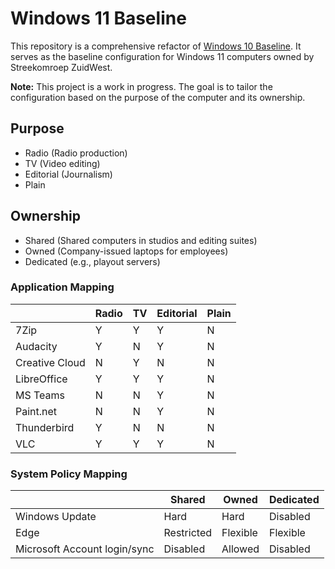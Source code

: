 # Windows 11 Baseline

This repository is a comprehensive refactor of [Windows 10 Baseline](https://github.com/oszuidwest/windows10-baseline). It serves as the baseline configuration for Windows 11 computers owned by Streekomroep ZuidWest.

**Note:** This project is a work in progress. The goal is to tailor the configuration based on the purpose of the computer and its ownership.

## Purpose
- Radio (Radio production)
- TV (Video editing)
- Editorial (Journalism)
- Plain

## Ownership
- Shared (Shared computers in studios and editing suites)
- Owned (Company-issued laptops for employees)
- Dedicated (e.g., playout servers)

### Application Mapping

|                 | Radio | TV | Editorial | Plain |
|-----------------|-------|----|-----------|-------|
| 7Zip            | Y     | Y  | Y         | N     |
| Audacity        | Y     | N  | Y         | N     |
| Creative Cloud  | N     | Y  | N         | N     |
| LibreOffice     | Y     | Y  | Y         | N     |
| MS Teams        | N     | N  | Y         | N     |
| Paint.net       | N     | N  | Y         | N     |
| Thunderbird     | Y     | N  | N         | N     |
| VLC             | Y     | Y  | Y         | N     |

### System Policy Mapping

|                              | Shared     | Owned      | Dedicated  |
|------------------------------|------------|------------|------------|
| Windows Update               | Hard       | Hard       | Disabled   |
| Edge                         | Restricted | Flexible   | Flexible   |
| Microsoft Account login/sync | Disabled   | Allowed    | Disabled   |
